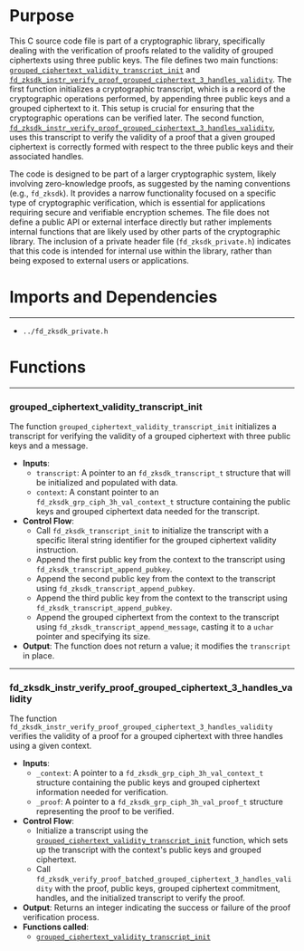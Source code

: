# Purpose
This C source code file is part of a cryptographic library, specifically dealing with the verification of proofs related to the validity of grouped ciphertexts using three public keys. The file defines two main functions: [`grouped_ciphertext_validity_transcript_init`](#grouped_ciphertext_validity_transcript_init) and [`fd_zksdk_instr_verify_proof_grouped_ciphertext_3_handles_validity`](#fd_zksdk_instr_verify_proof_grouped_ciphertext_3_handles_validity). The first function initializes a cryptographic transcript, which is a record of the cryptographic operations performed, by appending three public keys and a grouped ciphertext to it. This setup is crucial for ensuring that the cryptographic operations can be verified later. The second function, [`fd_zksdk_instr_verify_proof_grouped_ciphertext_3_handles_validity`](#fd_zksdk_instr_verify_proof_grouped_ciphertext_3_handles_validity), uses this transcript to verify the validity of a proof that a given grouped ciphertext is correctly formed with respect to the three public keys and their associated handles.

The code is designed to be part of a larger cryptographic system, likely involving zero-knowledge proofs, as suggested by the naming conventions (e.g., `fd_zksdk`). It provides a narrow functionality focused on a specific type of cryptographic verification, which is essential for applications requiring secure and verifiable encryption schemes. The file does not define a public API or external interface directly but rather implements internal functions that are likely used by other parts of the cryptographic library. The inclusion of a private header file (`fd_zksdk_private.h`) indicates that this code is intended for internal use within the library, rather than being exposed to external users or applications.
# Imports and Dependencies

---
- `../fd_zksdk_private.h`


# Functions

---
### grouped\_ciphertext\_validity\_transcript\_init<!-- {{#callable:grouped_ciphertext_validity_transcript_init}} -->
The function `grouped_ciphertext_validity_transcript_init` initializes a transcript for verifying the validity of a grouped ciphertext with three public keys and a message.
- **Inputs**:
    - `transcript`: A pointer to an `fd_zksdk_transcript_t` structure that will be initialized and populated with data.
    - `context`: A constant pointer to an `fd_zksdk_grp_ciph_3h_val_context_t` structure containing the public keys and grouped ciphertext data needed for the transcript.
- **Control Flow**:
    - Call `fd_zksdk_transcript_init` to initialize the transcript with a specific literal string identifier for the grouped ciphertext validity instruction.
    - Append the first public key from the context to the transcript using `fd_zksdk_transcript_append_pubkey`.
    - Append the second public key from the context to the transcript using `fd_zksdk_transcript_append_pubkey`.
    - Append the third public key from the context to the transcript using `fd_zksdk_transcript_append_pubkey`.
    - Append the grouped ciphertext from the context to the transcript using `fd_zksdk_transcript_append_message`, casting it to a `uchar` pointer and specifying its size.
- **Output**: The function does not return a value; it modifies the `transcript` in place.


---
### fd\_zksdk\_instr\_verify\_proof\_grouped\_ciphertext\_3\_handles\_validity<!-- {{#callable:fd_zksdk_instr_verify_proof_grouped_ciphertext_3_handles_validity}} -->
The function `fd_zksdk_instr_verify_proof_grouped_ciphertext_3_handles_validity` verifies the validity of a proof for a grouped ciphertext with three handles using a given context.
- **Inputs**:
    - `_context`: A pointer to a `fd_zksdk_grp_ciph_3h_val_context_t` structure containing the public keys and grouped ciphertext information needed for verification.
    - `_proof`: A pointer to a `fd_zksdk_grp_ciph_3h_val_proof_t` structure representing the proof to be verified.
- **Control Flow**:
    - Initialize a transcript using the [`grouped_ciphertext_validity_transcript_init`](#grouped_ciphertext_validity_transcript_init) function, which sets up the transcript with the context's public keys and grouped ciphertext.
    - Call `fd_zksdk_verify_proof_batched_grouped_ciphertext_3_handles_validity` with the proof, public keys, grouped ciphertext commitment, handles, and the initialized transcript to verify the proof.
- **Output**: Returns an integer indicating the success or failure of the proof verification process.
- **Functions called**:
    - [`grouped_ciphertext_validity_transcript_init`](#grouped_ciphertext_validity_transcript_init)


